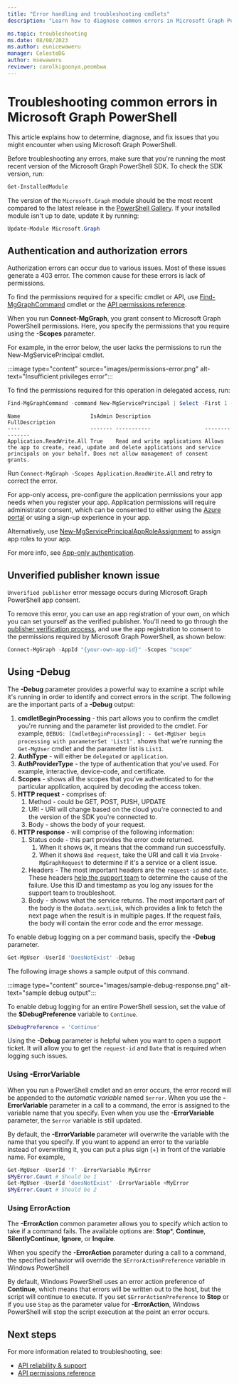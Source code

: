 ```yaml
---
title: "Error handling and troubleshooting cmdlets"
description: "Learn how to diagnose common errors in Microsoft Graph PowerShell"

ms.topic: troubleshooting
ms.date: 08/08/2023
ms.author: eunicewaweru
manager: CelesteDG
author: msewaweru
reviewer: carolkigoonya,peombwa
---
```


# Troubleshooting common errors in Microsoft Graph PowerShell

This article explains how to determine, diagnose, and fix issues that you might encounter when using Microsoft Graph PowerShell.

Before troubleshooting any errors, make sure that you're running the most recent version of the Microsoft Graph PowerShell SDK. To check the SDK version, run:

```powershell
Get-InstalledModule
```

The version of the `Microsoft.Graph` module should be the most recent compared to the latest release in the [PowerShell Gallery](https://www.powershellgallery.com/packages/Microsoft.Graph). If your installed module isn't up to date, update it by running:

```PowerShell
Update-Module Microsoft.Graph
```

## Authentication and authorization errors

Authorization errors can occur due to various issues. Most of these issues generate a 403 error. The common cause for these errors is lack of permissions.

To find the permissions required for a specific cmdlet or API, use [Find-MgGraphCommand](find-mg-graph-command.md) cmdlet or the [API permissions reference](/graph/permissions-reference).

When you run **Connect-MgGraph**, you grant consent to Microsoft Graph PowerShell permissions. Here, you specify the permissions that you require using the **-Scopes** parameter.

For example, in the error below, the user lacks the permissions to run the New-MgServicePrincipal cmdlet.

:::image type="content" source="images/permissions-error.png" alt-text="Insufficient privileges error":::

To find the permissions required for this operation in delegated access, run:

```powershell
Find-MgGraphCommand -command New-MgServicePrincipal | Select -First 1 -ExpandProperty Permissions
```

```Output
Name                      IsAdmin Description                 FullDescription
----                      ------- -----------                 ---------------
Application.ReadWrite.All True    Read and write applications Allows the app to create, read, update and delete applications and service principals on your behalf. Does not allow management of consent grants.
```

Run `Connect-MgGraph -Scopes Application.ReadWrite.All` and retry to correct the error.

For app-only access, pre-configure the application permissions your app needs when you register your app. Application permissions will require administrator consent, which can be consented to either using the [Azure portal](/graph/auth-v2-service) or using a sign-up experience in your app.

Alternatively, use [New-MgServicePrincipalAppRoleAssignment](/powershell/module/microsoft.graph.applications/new-mgserviceprincipalapproleassignment) to assign app roles to your app.

For more info, see [App-only authentication](app-only.md).

## Unverified publisher known issue

`Unverified publisher` error message occurs during Microsoft Graph PowerShell app consent.

To remove this error, you can use an app registration of your own, on which you can set yourself as the verified publisher. You'll need to go through the [publisher verification process](/azure/active-directory/develop/publisher-verification-overview), and use the app registration to consent to the permissions required by Microsoft Graph PowerShell, as shown below:

```powershell
Connect-MgGraph -AppId "{your-own-app-id}" -Scopes "scope"
```

## Using -Debug

The **-Debug** parameter provides a powerful way to examine a script while it's running in order to identify and correct errors in the script. The following are the important parts of a **-Debug** output:

1. **cmdletBeginProcessing** - this part allows you to confirm the cmdlet you're running and the parameter list provided to the cmdlet. For example, `DEBUG: [CmdletBeginProcessing]: - Get-MgUser begin processing with parameterSet 'List1'.` shows that we're running the `Get-MgUser` cmdlet and the parameter list is `List1`.
1. **AuthType** - will either be `delegated` or `application`.
1. **AuthProviderType** - the type of authentication that you've used. For example, interactive, device-code, and certificate.
1. **Scopes** - shows all the scopes that you've authenticated to for the particular application, acquired by decoding the access token.
1. **HTTP request** - comprises of:
    1. Method - could be GET, POST, PUSH, UPDATE
    1. URI - URI will change based on the cloud you're connected to and the version of the SDK you're connected to.
    1. Body - shows the body of your request.
1. **HTTP response** - will comprise of the following information:
    1. Status code - this part provides the error code returned.
        1. When it shows `OK`, it means that the command run successfully.
        1. When it shows `Bad request`, take the URI and call it via `Invoke-MgGraphRequest` to determine if it's a service or a client issue.
    1. Headers - The most important headers are the `request-id` and `date`. These headers [help the support team](/graph/best-practices-concept#reliability-and-support) to determine the cause of the failure. Use this ID and timestamp as you log any issues for the support team to troubleshoot.
    1. Body - shows what the service returns. The most important part of the body is the `@odata.nextLink`, which provides a link to fetch the next page when the result is in multiple pages. If the request fails, the body will contain the error code and the error message.

To enable debug logging on a per command basis, specify the **-Debug** parameter.

```powershell
Get-MgUser -UserId 'DoesNotExist' -Debug
```

The following image shows a sample output of this command.

:::image type="content" source="images/sample-debug-response.png" alt-text="sample debug output":::

To enable debug logging for an entire PowerShell session, set the value of the **$DebugPreference** variable to `Continue`.

```powershell
$DebugPreference = 'Continue'
```

Using the **-Debug** parameter is helpful when you want to open a support ticket. It will allow you to get the `request-id` and `Date` that is required when logging such issues.

### Using -ErrorVariable

When you run a PowerShell cmdlet and an error occurs, the error record will be appended to the *automatic variable* named `$error`. When you use the **-ErrorVariable** parameter in a call to a command, the error is assigned to the variable name that you specify. Even when you use the **-ErrorVariable** parameter, the `$error` variable is still updated.

By default, the **-ErrorVariable** parameter will overwrite the variable with the name that you specify. If you want to append an error to the variable instead of overwriting it, you can put a plus sign (+) in front of the variable name. For example,

```powershell
Get-MgUser -UserId 'f' -ErrorVariable MyError
$MyError.Count # Should be 1
Get-MgUser -UserId 'doesNotExist' -ErrorVariable +MyError
$MyError.Count # Should be 2
```

### Using ErrorAction

The **-ErrorAction** common parameter allows you to specify which action to take if a command fails. The available options are: **Stop***, **Continue**, **SilentlyContinue**, **Ignore**, or **Inquire**.

When you specify the **-ErrorAction** parameter during a call to a command, the specified behavior will override the `$ErrorActionPreference` variable in Windows PowerShell

By default, Windows PowerShell uses an error action preference of **Continue**, which means that errors will be written out to the host, but the script will continue to execute. If you set `$ErrorActionPreference` to **Stop** or if you use `Stop` as the parameter value for **-ErrorAction**, Windows PowerShell will stop the script execution at the point an error occurs.

## Next steps

For more information related to troubleshooting, see:

- [API reliability & support](/graph/best-practices-concept#reliability-and-support)
- [API permissions reference](/graph/permissions-reference)
